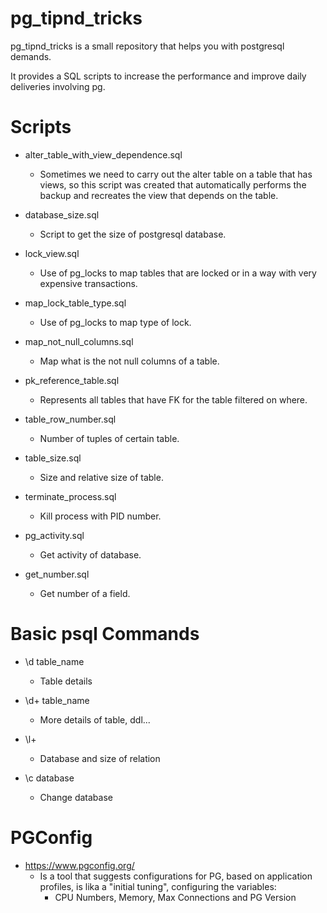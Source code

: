# pg_tipnd_tricks

pg_tipnd_tricks is a small repository that helps you with postgresql demands.

It provides a SQL scripts to increase the performance and improve daily deliveries involving pg.

# Scripts 

- alter_table_with_view_dependence.sql
  - Sometimes we need to carry out the alter table on a table that has views, so this script was created that automatically performs the backup and recreates the view that depends on the table.
  
- database_size.sql
  - Script to get the size of postgresql database.

- lock_view.sql
  - Use of pg_locks to map tables that are locked or in a way with very expensive transactions.

- map_lock_table_type.sql
  - Use of pg_locks to map type of lock.

- map_not_null_columns.sql
  - Map what is the not null columns of a table.

- pk_reference_table.sql
  - Represents all tables that have FK for the table filtered on where.

- table_row_number.sql
  - Number of tuples of certain table.

- table_size.sql
  - Size and relative size of table.

- terminate_process.sql
  - Kill process with PID number.

- pg_activity.sql
  - Get activity of database.
  
- get_number.sql
  - Get number of a field.

# Basic psql Commands 

- \d table_name  
  - Table details
    
- \d+ table_name 
  - More details of table, ddl...

- \l+ 
  - Database and size of relation
  
- \c database 
  - Change database

# PGConfig

- https://www.pgconfig.org/ 
  - Is a tool that suggests configurations for PG, based on application profiles, is lika a "initial tuning", configuring the variables: 
    - CPU Numbers, Memory, Max Connections and PG Version

